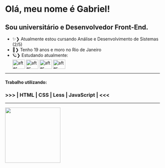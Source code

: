 # Olá, meu nome é Gabriel!
## Sou universitário e Desenvolvedor Front-End.

- ✨❯ Atualmente estou cursando Análise e Desenvolvimento de Sistemas (2/5)
- 🍃❯ Tenho 19 anos e moro no Rio de Janeiro
- 🪐❯ Estudando atualmente: <div style="display: inline_block">
  <a href="https://git-scm.com/"><img align="center" alt="after" height="30" width="40" src="https://cdn.jsdelivr.net/gh/devicons/devicon/icons/git/git-original.svg"><a/>
  <a href="https://pt-br.reactjs.org/"><img align="center" alt="after" height="30" width="40" src="https://cdn.jsdelivr.net/gh/devicons/devicon/icons/react/react-original.svg"><a/>
  <a href="https://www.typescriptlang.org/"><img align="center" alt="after" height="30" width="40" src="https://cdn.jsdelivr.net/gh/devicons/devicon/icons/typescript/typescript-original.svg"><a/>
  <a href="https://sass-lang.com/"><img align="center" alt="after" height="30" width="40" src="https://cdn.jsdelivr.net/gh/devicons/devicon/icons/sass/sass-original.svg"><a/>
  </div>
* * * 
#### Trabalho utilizando:
### >>> | HTML | CSS | Less | JavaScript | <<<
* * *
<a href="https://github.com/GSalustrianoSouza">
  <img height="180em" align="center" src="https://github-readme-stats.vercel.app/api?username=GSalustrianoSouza&show_icons=true&theme=dracula&count_private=true&include_all_commits=true" />
</a>



  
          
        
          



